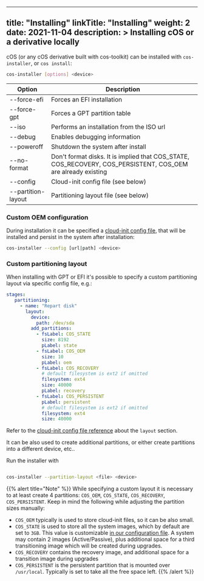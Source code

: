 
---
title: "Installing"
linkTitle: "Installing"
weight: 2
date: 2021-11-04
description: >
  Installing cOS or a derivative locally
---


cOS (or any cOS derivative built with cos-toolkit) can be installed with `cos-installer`, or `cos install`:

```bash
cos-installer [options] <device>
```

| Option             | Description                                                                                                  |
|--------------------|--------------------------------------------------------------------------------------------------------------|
| --force-efi        | Forces an EFI installation                                                                                   |
| --force-gpt        | Forces a GPT partition table                                                                                 |
| --iso              | Performs an installation from the ISO url                                                                    |
| --debug            | Enables debugging information                                                                                |
| --poweroff         | Shutdown the system after install                                                                            |
| --no-format        | Don't format disks. It is implied that COS_STATE, COS_RECOVERY, COS_PERSISTENT, COS_OEM are already existing |
| --config           | Cloud-init config file (see below)                                                                           |
| --partition-layout | Partitioning layout file (see below)                                                                         |

### Custom OEM configuration

During installation it can be specified a [cloud-init config file](../../reference/cloud_init), that will be installed and persist in the system after installation:

```bash
cos-installer --config [url|path] <device>
```

### Custom partitioning layout

When installing with GPT or EFI it's possible to specify a custom partitioning layout via specific config file, e.g.:

```yaml
stages:
   partitioning:
     - name: "Repart disk"
       layout:
         device:
           path: /dev/sda
         add_partitions:
           - fsLabel: COS_STATE
             size: 8192
             pLabel: state
           - fsLabel: COS_OEM
             size: 10
             pLabel: oem
           - fsLabel: COS_RECOVERY
             # default filesystem is ext2 if omitted
             filesystem: ext4
             size: 40000
             pLabel: recovery
           - fsLabel: COS_PERSISTENT
             pLabel: persistent
             # default filesystem is ext2 if omitted
             filesystem: ext4
             size: 40000
```

Refer to the [cloud-init config file reference](../../reference/cloud_init) about the `layout` section.

It can be also used to create additional partitions, or either create partitions into a different device, etc..

Run the installer with 

```bash

cos-installer --partition-layout <file> <device>

```

{{% alert title="Note" %}}
While specifying a custom layout it is necessary to at least create 4 partitions: `COS_OEM`, `COS_STATE`, `COS_RECOVERY`, `COS_PERSISTENT`. Keep in mind the following while adjusting the partition sizes manually:

- `COS_OEM` typically is used to store cloud-init files, so it can be also small. 
- `COS_STATE` is used to store all the system images, which by default are set to `3GB`. This value is customizable [in our configuration file](../../customizing/general_configuration). A system may contain 2 images (Active/Passive), plus additional space for a third transitioning image which will be created during upgrades.
- `COS_RECOVERY` contains the recovery image, and additional space for a transition image during upgrades
- `COS_PERSISTENT` is the persistent partition that is mounted over `/usr/local`. Typically is set to take all the free space left.
{{% /alert %}}

